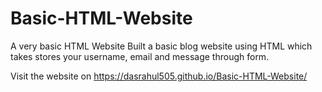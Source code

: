 # Basic-HTML-Website
A very basic HTML Website
Built a basic blog website using HTML which takes stores your username, email and message through form.

Visit the website on https://dasrahul505.github.io/Basic-HTML-Website/
